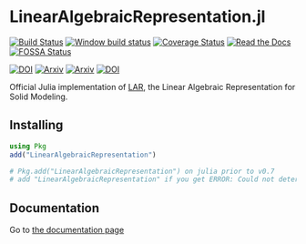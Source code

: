 # LinearAlgebraicRepresentation.jl

[![Build Status](https://travis-ci.org/cvdlab/LinearAlgebraicRepresentation.jl.svg?branch=master)](https://travis-ci.org/cvdlab/LinearAlgebraicRepresentation.jl)
[![Window build status](https://ci.appveyor.com/api/projects/status/6hjh8qx2u4asr73a/branch/master?svg=true)](https://ci.appveyor.com/project/furio/linearalgebraicrepresentation-jl/branch/master)
[![Coverage Status](https://coveralls.io/repos/github/cvdlab/LinearAlgebraicRepresentation.jl/badge.svg?branch=master)](https://coveralls.io/github/cvdlab/LinearAlgebraicRepresentation.jl?branch=master)
[![Read the Docs](https://img.shields.io/readthedocs/pip.svg)](https://cvdlab.github.io/Lar.jl/)
[![FOSSA Status](https://app.fossa.io/api/projects/git%2Bgithub.com%2Fcvdlab%2FLinearAlgebraicRepresentation.jl.svg?type=shield)](https://app.fossa.io/projects/git%2Bgithub.com%2Fcvdlab%2FLinearAlgebraicRepresentation.jl?ref=badge_shield)

[![DOI](https://zenodo.org/badge/doi/10.1016/j.cad.2013.08.044.svg)](http://dx.doi.org/10.1016/j.cad.2013.08.044)
[![Arxiv](http://img.shields.io/badge/Arxiv-1704.00142-b31b1b.svg)](https://arxiv.org/abs/1704.00142)
[![Arxiv](http://img.shields.io/badge/Arxiv-1710.07819-b31b1b.svg)](https://arxiv.org/abs/1710.07819)
[![DOI](https://zenodo.org/badge/doi/10.1145/3401988.svg)](https://dx.doi.org/10.1145/3401988)


Official Julia implementation of [LAR](http://dx.doi.org/10.1016/j.cad.2013.08.044), the Linear Algebraic Representation for Solid Modeling.  

## Installing

```julia
using Pkg
add("LinearAlgebraicRepresentation")

# Pkg.add("LinearAlgebraicRepresentation") on julia prior to v0.7
# add "LinearAlgebraicRepresentation" if you get ERROR: Could not determine command
```

## Documentation

Go to [the documentation page](https://cvdlab.github.io/LinearAlgebraicRepresentation.jl/)
